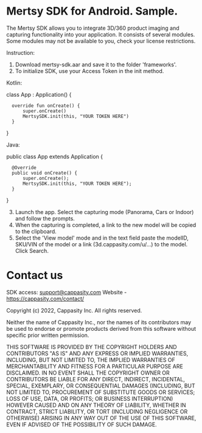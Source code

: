 # Mertsy SDK for Android. Sample.

The Mertsy SDK allows you to integrate 3D/360 product imaging and capturing functionality into your application. It consists of several modules. Some modules may not be available to you, check your license restrictions.

Instruction:

1. Download mertsy-sdk.aar and save it to the folder 'frameworks'.
2. To initialize SDK, use your Access Token in the init method.

Kotlin:

  class App : Application() {

      override fun onCreate() {
          super.onCreate()
          MertsySDK.init(this, "YOUR TOKEN HERE")
      }
  }
  
Java:

  public class App extends Application {

      @Override
      public void onCreate() {
          super.onCreate();
          MertsySDK.init(this, "YOUR TOKEN HERE");
      }
  }

3. Launch the app. Select the capturing mode (Panorama, Cars or Indoor) and follow the prompts.
4. When the capturing is completed, a link to the new model will be copied to the clipboard.
5. Select the 'View model' mode and in the text field paste the modelID, SKU/VIN of the model or a link (3d.cappasity.com/u/...) to the model. Click Search.

# Contact us

SDK access: support@cappasity.com
Website - https://cappasity.com/contact/

Copyright (c) 2022, Cappasity Inc. All rights reserved.

Neither the name of Cappasity Inc., nor the names of its contributors may be used to endorse or promote products derived from this software without specific prior written permission.

THIS SOFTWARE IS PROVIDED BY THE COPYRIGHT HOLDERS AND CONTRIBUTORS "AS IS" AND ANY EXPRESS OR IMPLIED WARRANTIES, INCLUDING, BUT NOT LIMITED TO, THE IMPLIED WARRANTIES OF MERCHANTABILITY AND FITNESS FOR A PARTICULAR PURPOSE ARE DISCLAIMED. IN NO EVENT SHALL THE COPYRIGHT OWNER OR CONTRIBUTORS BE LIABLE FOR ANY DIRECT, INDIRECT, INCIDENTAL, SPECIAL, EXEMPLARY, OR CONSEQUENTIAL DAMAGES (INCLUDING, BUT NOT LIMITED TO, PROCUREMENT OF SUBSTITUTE GOODS OR SERVICES; LOSS OF USE, DATA, OR PROFITS; OR BUSINESS INTERRUPTION) HOWEVER CAUSED AND ON ANY THEORY OF LIABILITY, WHETHER IN CONTRACT, STRICT LIABILITY, OR TORT (INCLUDING NEGLIGENCE OR OTHERWISE) ARISING IN ANY WAY OUT OF THE USE OF THIS SOFTWARE, EVEN IF ADVISED OF THE POSSIBILITY OF SUCH DAMAGE.




